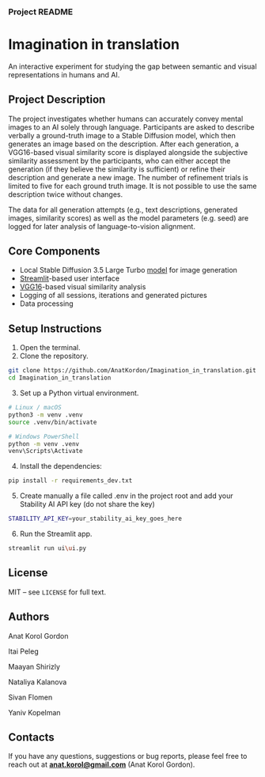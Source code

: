### **Project README**

# Imagination in translation
An interactive experiment for studying the gap between semantic and visual representations in humans and AI.

## Project Description
The project investigates whether humans can accurately convey mental images to an AI solely through language. Participants are asked to describe verbally a ground-truth image to a Stable Diffusion model, which then generates an image based on the description. After each generation, a VGG16-based visual similarity score is displayed alongside the subjective similarity assessment by the participants, who can either accept the generation (if they believe the similarity is sufficient) or refine their description and generate a new image. The number of refinement trials is limited to five for each ground truth image. It is not possible to use the same description twice without changes.

The data for all generation attempts (e.g., text descriptions, generated images, similarity scores) as well as the model parameters (e.g. seed) are logged for later analysis of language-to-vision alignment.

## Core Components
- Local Stable Diffusion 3.5 Large Turbo [model](https://platform.stability.ai/docs/api-reference#tag/Generate/paths/~1v2beta~1stable-image~1generate~1sd3/post) for image generation
- [Streamlit](https://streamlit.io/)-based user interface
- [VGG16](https://arxiv.org/abs/1409.1556)-based visual similarity analysis
- Logging of all sessions, iterations and generated pictures
- Data processing

## Setup Instructions
1. Open the terminal.
2. Clone the repository.
```bash
git clone https://github.com/AnatKordon/Imagination_in_translation.git
cd Imagination_in_translation
````
3. Set up a Python virtual environment.
```bash
# Linux / macOS
python3 -m venv .venv
source .venv/bin/activate
````
```bash
# Windows PowerShell
python -m venv .venv
venv\Scripts\Activate
````
4. Install the dependencies:
```bash
pip install -r requirements_dev.txt
````
5. Create manually a file called .env in the project root and add your Stability AI API key (do not share the key)
```bash
STABILITY_API_KEY=your_stability_ai_key_goes_here
```` 
6. Run the Streamlit app.
```bash
streamlit run ui\ui.py
```` 
## License
MIT – see `LICENSE` for full text.

## Authors
Anat Korol Gordon

Itai Peleg

Maayan Shirizly

Nataliya Kalanova

Sivan Flomen

Yaniv Kopelman

## Contacts 
If you have any questions, suggestions or bug reports, please feel free to reach out at **anat.korol@gmail.com** (Anat Korol Gordon).
